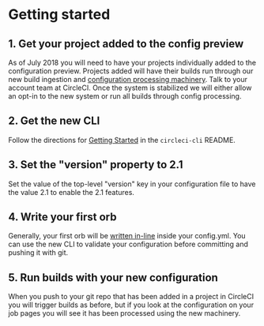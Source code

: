 # Getting started

## 1. Get your project added to the config preview
As of July 2018 you will need to have your projects individually added to the configuration preview. Projects added will have their builds run through our new build ingestion and [configuration processing machinery](config-lifecycle.md). Talk to your account team at CircleCI. Once the system is stabilized we will either allow an opt-in to the new system or run all builds through config processing. 

## 2. Get the new CLI 
Follow the directions for [Getting Started](https://github.com/CircleCI-Public/circleci-cli/blob/master/README.md#getting-started) in the `circleci-cli` README.

## 3. Set the "version" property to 2.1
Set the value of the top-level "version" key in your configuration file to have the value 2.1 to enable the 2.1 features.

## 4. Write your first orb
Generally, your first orb will be [written in-line](inline-orbs.md) inside your config.yml. You can use the new CLI to validate your configuration before committing and pushing it with git.

## 5. Run builds with your new configuration
When you push to your git repo that has been added in a project in CircleCI you will trigger builds as before, but if you look at the configuration on your job pages you will see it has been processed using the new machinery. 


